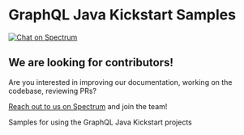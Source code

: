 # GraphQL Java Kickstart Samples
[![Chat on Spectrum](https://img.shields.io/badge/spectrum-join%20the%20community-%23800080)](https://spectrum.chat/graphql-java-kick)

## We are looking for contributors!
Are you interested in improving our documentation, working on the codebase, reviewing PRs?

[Reach out to us on Spectrum](https://spectrum.chat/graphql-java-kick) and join the team!


Samples for using the GraphQL Java Kickstart projects
